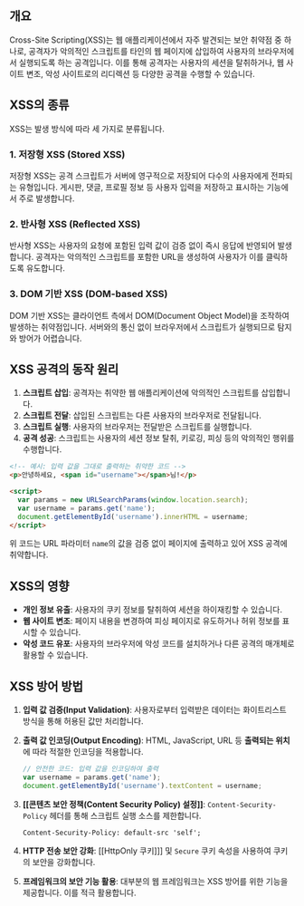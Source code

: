 ## 개요

Cross-Site Scripting(XSS)는 웹 애플리케이션에서 자주 발견되는 보안 취약점 중 하나로, 공격자가 악의적인 스크립트를 타인의 웹 페이지에 삽입하여 사용자의 브라우저에서 실행되도록 하는 공격입니다. 이를 통해 공격자는 사용자의 세션을 탈취하거나, 웹 사이트 변조, 악성 사이트로의 리디렉션 등 다양한 공격을 수행할 수 있습니다.

## XSS의 종류

XSS는 발생 방식에 따라 세 가지로 분류됩니다.

### 1. 저장형 XSS (Stored XSS)

저장형 XSS는 공격 스크립트가 서버에 영구적으로 저장되어 다수의 사용자에게 전파되는 유형입니다. 게시판, 댓글, 프로필 정보 등 사용자 입력을 저장하고 표시하는 기능에서 주로 발생합니다.

### 2. 반사형 XSS (Reflected XSS)

반사형 XSS는 사용자의 요청에 포함된 입력 값이 검증 없이 즉시 응답에 반영되어 발생합니다. 공격자는 악의적인 스크립트를 포함한 URL을 생성하여 사용자가 이를 클릭하도록 유도합니다.

### 3. DOM 기반 XSS (DOM-based XSS)

DOM 기반 XSS는 클라이언트 측에서 DOM(Document Object Model)을 조작하여 발생하는 취약점입니다. 서버와의 통신 없이 브라우저에서 스크립트가 실행되므로 탐지와 방어가 어렵습니다.

## XSS 공격의 동작 원리

1. **스크립트 삽입**: 공격자는 취약한 웹 애플리케이션에 악의적인 스크립트를 삽입합니다.
2. **스크립트 전달**: 삽입된 스크립트는 다른 사용자의 브라우저로 전달됩니다.
3. **스크립트 실행**: 사용자의 브라우저는 전달받은 스크립트를 실행합니다.
4. **공격 성공**: 스크립트는 사용자의 세션 정보 탈취, 키로깅, 피싱 등의 악의적인 행위를 수행합니다.

```html
<!-- 예시: 입력 값을 그대로 출력하는 취약한 코드 -->
<p>안녕하세요, <span id="username"></span>님!</p>

<script>
  var params = new URLSearchParams(window.location.search);
  var username = params.get('name');
  document.getElementById('username').innerHTML = username;
</script>
```

위 코드는 URL 파라미터 `name`의 값을 검증 없이 페이지에 출력하고 있어 XSS 공격에 취약합니다.

## XSS의 영향

- **개인 정보 유출**: 사용자의 쿠키 정보를 탈취하여 세션을 하이재킹할 수 있습니다.
- **웹 사이트 변조**: 페이지 내용을 변경하여 피싱 페이지로 유도하거나 허위 정보를 표시할 수 있습니다.
- **악성 코드 유포**: 사용자의 브라우저에 악성 코드를 설치하거나 다른 공격의 매개체로 활용할 수 있습니다.

## XSS 방어 방법

1. **입력 값 검증(Input Validation)**: 사용자로부터 입력받은 데이터는 화이트리스트 방식을 통해 허용된 값만 처리합니다.

2. **출력 값 인코딩(Output Encoding)**: HTML, JavaScript, URL 등 **출력되는 위치**에 따라 적절한 인코딩을 적용합니다.

   ```javascript
   // 안전한 코드: 입력 값을 인코딩하여 출력
   var username = params.get('name');
   document.getElementById('username').textContent = username;
   ```

3. **[[콘텐츠 보안 정책(Content Security Policy) 설정]]**: `Content-Security-Policy` 헤더를 통해 스크립트 실행 소스를 제한합니다.

   ```
   Content-Security-Policy: default-src 'self';
   ```

4. **HTTP 전송 보안 강화**: [[HttpOnly 쿠키]]] 및 `Secure` 쿠키 속성을 사용하여 쿠키의 보안을 강화합니다.

5. **프레임워크의 보안 기능 활용**: 대부분의 웹 프레임워크는 XSS 방어를 위한 기능을 제공합니다. 이를 적극 활용합니다.